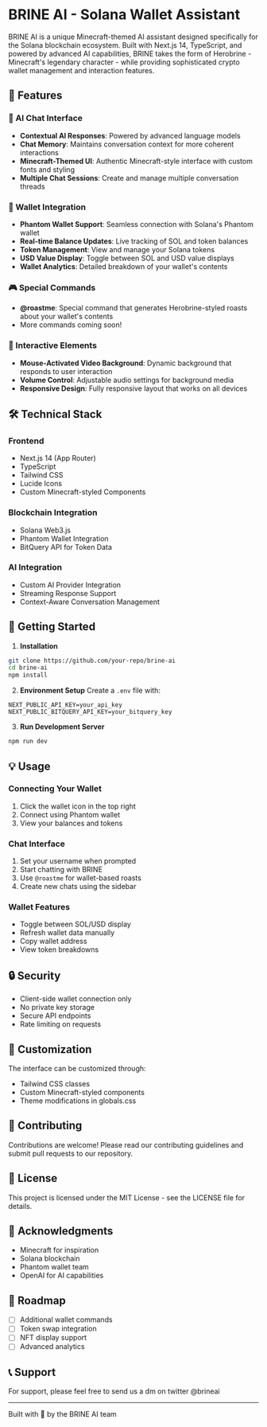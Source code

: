 # BRINE AI - Solana Wallet Assistant

BRINE AI is a unique Minecraft-themed AI assistant designed specifically for the Solana blockchain ecosystem. Built with Next.js 14, TypeScript, and powered by advanced AI capabilities, BRINE takes the form of Herobrine - Minecraft's legendary character - while providing sophisticated crypto wallet management and interaction features.

## 🌟 Features

### 🤖 AI Chat Interface
- **Contextual AI Responses**: Powered by advanced language models
- **Chat Memory**: Maintains conversation context for more coherent interactions
- **Minecraft-Themed UI**: Authentic Minecraft-style interface with custom fonts and styling
- **Multiple Chat Sessions**: Create and manage multiple conversation threads

### 💼 Wallet Integration
- **Phantom Wallet Support**: Seamless connection with Solana's Phantom wallet
- **Real-time Balance Updates**: Live tracking of SOL and token balances
- **Token Management**: View and manage your Solana tokens
- **USD Value Display**: Toggle between SOL and USD value displays
- **Wallet Analytics**: Detailed breakdown of your wallet's contents

### 🎮 Special Commands
- **@roastme**: Special command that generates Herobrine-styled roasts about your wallet's contents
- More commands coming soon!

### 🎥 Interactive Elements
- **Mouse-Activated Video Background**: Dynamic background that responds to user interaction
- **Volume Control**: Adjustable audio settings for background media
- **Responsive Design**: Fully responsive layout that works on all devices

## 🛠 Technical Stack

### Frontend
- Next.js 14 (App Router)
- TypeScript
- Tailwind CSS
- Lucide Icons
- Custom Minecraft-styled Components

### Blockchain Integration
- Solana Web3.js
- Phantom Wallet Integration
- BitQuery API for Token Data

### AI Integration
- Custom AI Provider Integration
- Streaming Response Support
- Context-Aware Conversation Management

## 🚀 Getting Started

1. **Installation**

```bash
git clone https://github.com/your-repo/brine-ai
cd brine-ai
npm install
```

2. **Environment Setup**
Create a `.env` file with:
```env
NEXT_PUBLIC_API_KEY=your_api_key
NEXT_PUBLIC_BITQUERY_API_KEY=your_bitquery_key
```

3. **Run Development Server**
```bash
npm run dev
```

## 💡 Usage

### Connecting Your Wallet
1. Click the wallet icon in the top right
2. Connect using Phantom wallet
3. View your balances and tokens

### Chat Interface
1. Set your username when prompted
2. Start chatting with BRINE
3. Use `@roastme` for wallet-based roasts
4. Create new chats using the sidebar

### Wallet Features
- Toggle between SOL/USD display
- Refresh wallet data manually
- Copy wallet address
- View token breakdowns

## 🔒 Security

- Client-side wallet connection only
- No private key storage
- Secure API endpoints
- Rate limiting on requests

## 🎨 Customization

The interface can be customized through:
- Tailwind CSS classes
- Custom Minecraft-styled components
- Theme modifications in globals.css

## 🤝 Contributing

Contributions are welcome! Please read our contributing guidelines and submit pull requests to our repository.

## 📄 License

This project is licensed under the MIT License - see the LICENSE file for details.

## 🙏 Acknowledgments

- Minecraft for inspiration
- Solana blockchain
- Phantom wallet team
- OpenAI for AI capabilities

## 🔮 Roadmap

- [ ] Additional wallet commands
- [ ] Token swap integration
- [ ] NFT display support
- [ ] Advanced analytics

## 📞 Support

For support, please feel free to send us a dm on twitter @brineai

---

Built with 💚 by the BRINE AI team
